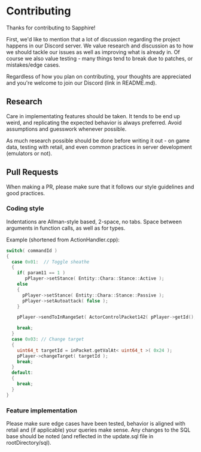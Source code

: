 # Contributing

Thanks for contributing to Sapphire!

First, we'd like to mention that a lot of discussion regarding the project happens in our Discord server.
We value research and discussion as to how we should tackle our issues as well as improving what is already in.
Of course we also value testing - many things tend to break due to patches, or mistakes/edge cases.

Regardless of how you plan on contributing, your thoughts are appreciated and you're welcome to join our Discord (link in README.md).

## Research

Care in implementating features should be taken. It tends to be end up weird, and replicating the expected behavior 
is always preferred. Avoid assumptions and guesswork whenever possible.

As much research possible should be done before writing it out - on game data, testing with retail, 
and even common practices in server development (emulators or not).

## Pull Requests

When making a PR, please make sure that it follows our style guidelines and good practices.

### Coding style

Indentations are Allman-style based, 2-space, no tabs.
Space between arguments in function calls, as well as for types.

Example (shortened from ActionHandler.cpp):

```cpp
switch( commandId )
{
  case 0x01:  // Toggle sheathe
  {
    if( param11 == 1 )
       pPlayer->setStance( Entity::Chara::Stance::Active );
    else
    {
      pPlayer->setStance( Entity::Chara::Stance::Passive );
      pPlayer->setAutoattack( false );
    }

    pPlayer->sendToInRangeSet( ActorControlPacket142( pPlayer->getId(), 0, param11, 1 ) );

    break;
  }
  case 0x03: // Change target
  {
    uint64_t targetId = inPacket.getValAt< uint64_t >( 0x24 );
    pPlayer->changeTarget( targetId );
    break;
  }
  default:
  {
    break;
  }
}
```

### Feature implementation

Please make sure edge cases have been tested, behavior is aligned with retail and (if applicable) your queries make sense.
Any changes to the SQL base should be noted (and reflected in the update.sql file in rootDirectory/sql). 
